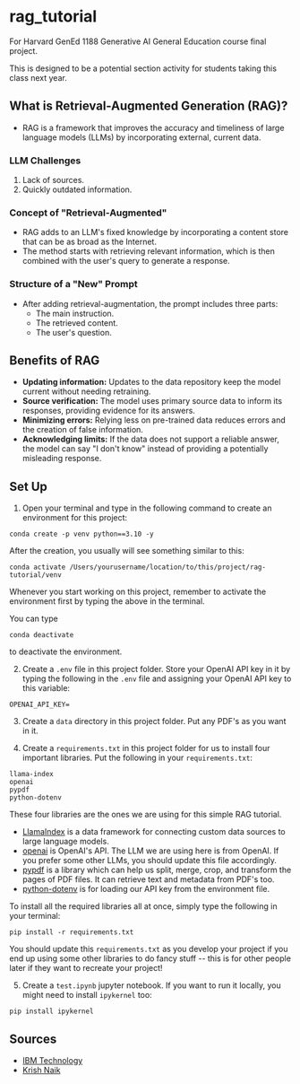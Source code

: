 # rag_tutorial
For Harvard GenEd 1188 Generative AI General Education course final project.

This is designed to be a potential section activity for students taking this class next year.

## What is Retrieval-Augmented Generation (RAG)?

* RAG is a framework that improves the accuracy and timeliness of large language models (LLMs) by incorporating external, current data.

### LLM Challenges
1. Lack of sources.
2. Quickly outdated information.

### Concept of "Retrieval-Augmented"
* RAG adds to an LLM's fixed knowledge by incorporating a content store that can be as broad as the Internet.
* The method starts with retrieving relevant information, which is then combined with the user's query to generate a response.

### Structure of a "New" Prompt
* After adding retrieval-augmentation, the prompt includes three parts:
  * The main instruction.
  * The retrieved content.
  * The user's question.

## Benefits of RAG
* **Updating information:** Updates to the data repository keep the model current without needing retraining.
* **Source verification:** The model uses primary source data to inform its responses, providing evidence for its answers.
* **Minimizing errors:** Relying less on pre-trained data reduces errors and the creation of false information.
* **Acknowledging limits:** If the data does not support a reliable answer, the model can say "I don't know" instead of providing a potentially misleading response.


## Set Up
1. Open your terminal and type in the following command to create an environment for this project:
```
conda create -p venv python==3.10 -y
```
After the creation, you usually will see something similar to this:
```
conda activate /Users/yourusername/location/to/this/project/rag-tutorial/venv
```
Whenever you start working on this project, remember to activate the environment first by typing the above in the terminal.

You can type
```
conda deactivate
```
to deactivate the environment.

2. Create a `.env` file in this project folder. Store your OpenAI API key in it by typing the following in the `.env` file and assigning your OpenAI API key to this variable:
```
OPENAI_API_KEY=
```

3. Create a `data` directory in this project folder. Put any PDF's as you want in it.

4. Create a `requirements.txt` in this project folder for us to install four important libraries. Put the following in your `requirements.txt`:
```
llama-index
openai
pypdf
python-dotenv
```
These four libraries are the ones we are using for this simple RAG tutorial. 
* [LlamaIndex](https://www.llamaindex.ai/open-source) is a data framework for connecting custom data sources to large language models. 
* [openai](https://platform.openai.com/docs/introduction) is OpenAI's API. The LLM we are using here is from OpenAI. If you prefer some other LLMs, you should update this file accordingly. 
* [pypdf](https://pypi.org/project/pypdf/) is a library which can help us split, merge, crop, and transform the pages of PDF files. It can retrieve text and metadata from PDF's too.
* [python-dotenv](https://pypi.org/project/python-dotenv/) is for loading our API key from the environment file.

To install all the required libraries all at once, simply type the following in your terminal:
```
pip install -r requirements.txt
```
You should update this `requirements.txt` as you develop your project if you end up using some other libraries to do fancy stuff -- this is for other people later if they want to recreate your project!

5. Create a `test.ipynb` jupyter notebook. If you want to run it locally, you might need to install `ipykernel` too:
```
pip install ipykernel
```

## Sources
* [IBM Technology](https://www.youtube.com/watch?v=hH4WkgILUD4)
* [Krish Naik](https://www.youtube.com/watch?v=T-D1OfcDW1M)